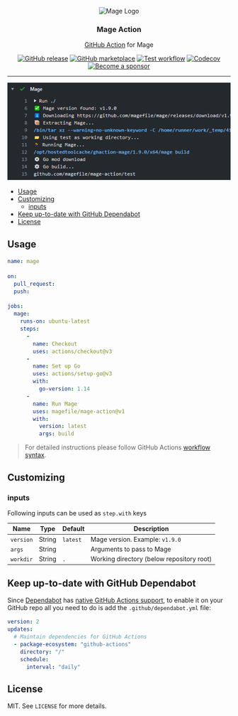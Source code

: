 <p align="center">
  <img alt="Mage Logo" src="https://avatars2.githubusercontent.com/u/32144377?s=200&v=4" height="200" />
  <h3 align="center">Mage Action</h3>
  <p align="center"><a href="https://github.com/features/actions">GitHub Action</a> for Mage</p>
  <p align="center">
    <a href="https://github.com/magefile/mage-action/releases/latest"><img alt="GitHub release" src="https://img.shields.io/github/release/magefile/mage-action.svg?logo=github&style=flat-square"></a>
    <a href="https://github.com/marketplace/actions/mage-action"><img alt="GitHub marketplace" src="https://img.shields.io/badge/marketplace-mage--action-blue?logo=github&style=flat-square"></a>
    <a href="https://github.com/magefile/mage-action/actions?workflow=test"><img alt="Test workflow" src="https://img.shields.io/github/workflow/status/magefile/mage-action/test?label=test&logo=github&style=flat-square"></a>
    <a href="https://codecov.io/gh/magefile/mage-action"><img alt="Codecov" src="https://img.shields.io/codecov/c/github/magefile/mage-action?logo=codecov&style=flat-square"></a>
    <a href="https://github.com/sponsors/crazy-max"><img src="https://img.shields.io/badge/sponsor-crazy--max-181717.svg?logo=github&style=flat-square" alt="Become a sponsor"></a>
  </p>
</p>

___

![Mage Action](.github/mage-action.png)

* [Usage](#usage)
* [Customizing](#customizing)
  * [inputs](#inputs)
* [Keep up-to-date with GitHub Dependabot](#keep-up-to-date-with-github-dependabot)
* [License](#license)

## Usage

```yaml
name: mage

on:
  pull_request:
  push:

jobs:
  mage:
    runs-on: ubuntu-latest
    steps:
      -
        name: Checkout
        uses: actions/checkout@v3
      -
        name: Set up Go
        uses: actions/setup-go@v3
        with:
          go-version: 1.14
      -
        name: Run Mage
        uses: magefile/mage-action@v1
        with:
          version: latest
          args: build
```

> For detailed instructions please follow GitHub Actions [workflow syntax](https://help.github.com/en/articles/workflow-syntax-for-github-actions#About-yaml-syntax-for-workflows).

## Customizing

### inputs

Following inputs can be used as `step.with` keys

| Name          | Type    | Default   | Description                      |
|---------------|---------|-----------|----------------------------------|
| `version`     | String  | `latest`  | Mage version. Example: `v1.9.0`  |
| `args`        | String  |           | Arguments to pass to Mage        |
| `workdir`     | String  | `.`       | Working directory (below repository root) |

## Keep up-to-date with GitHub Dependabot

Since [Dependabot](https://docs.github.com/en/github/administering-a-repository/keeping-your-actions-up-to-date-with-github-dependabot)
has [native GitHub Actions support](https://docs.github.com/en/github/administering-a-repository/configuration-options-for-dependency-updates#package-ecosystem),
to enable it on your GitHub repo all you need to do is add the `.github/dependabot.yml` file:

```yaml
version: 2
updates:
  # Maintain dependencies for GitHub Actions
  - package-ecosystem: "github-actions"
    directory: "/"
    schedule:
      interval: "daily"
```

## License

MIT. See `LICENSE` for more details.
